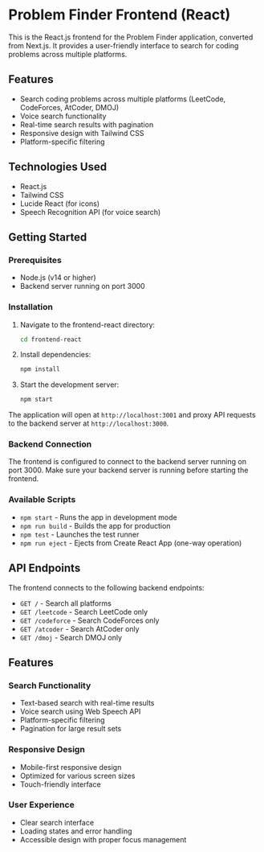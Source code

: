 # Problem Finder Frontend (React)

This is the React.js frontend for the Problem Finder application, converted from Next.js. It provides a user-friendly interface to search for coding problems across multiple platforms.

## Features

- Search coding problems across multiple platforms (LeetCode, CodeForces, AtCoder, DMOJ)
- Voice search functionality
- Real-time search results with pagination
- Responsive design with Tailwind CSS
- Platform-specific filtering

## Technologies Used

- React.js
- Tailwind CSS
- Lucide React (for icons)
- Speech Recognition API (for voice search)

## Getting Started

### Prerequisites

- Node.js (v14 or higher)
- Backend server running on port 3000

### Installation

1. Navigate to the frontend-react directory:
   ```bash
   cd frontend-react
   ```

2. Install dependencies:
   ```bash
   npm install
   ```

3. Start the development server:
   ```bash
   npm start
   ```

The application will open at `http://localhost:3001` and proxy API requests to the backend server at `http://localhost:3000`.

### Backend Connection

The frontend is configured to connect to the backend server running on port 3000. Make sure your backend server is running before starting the frontend.

### Available Scripts

- `npm start` - Runs the app in development mode
- `npm run build` - Builds the app for production
- `npm test` - Launches the test runner
- `npm run eject` - Ejects from Create React App (one-way operation)

## API Endpoints

The frontend connects to the following backend endpoints:

- `GET /` - Search all platforms
- `GET /leetcode` - Search LeetCode only
- `GET /codeforce` - Search CodeForces only
- `GET /atcoder` - Search AtCoder only
- `GET /dmoj` - Search DMOJ only

## Features

### Search Functionality
- Text-based search with real-time results
- Voice search using Web Speech API
- Platform-specific filtering
- Pagination for large result sets

### Responsive Design
- Mobile-first responsive design
- Optimized for various screen sizes
- Touch-friendly interface

### User Experience
- Clear search interface
- Loading states and error handling
- Accessible design with proper focus management